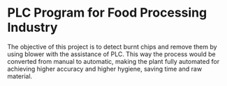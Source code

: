 # PLC Program for Food Processing Industry

The objective of this project is to detect burnt chips and remove them by using blower with the assistance of PLC. This way the process would be converted from manual to automatic, making the plant fully automated for achieving higher accuracy and higher hygiene, saving time and raw material.
